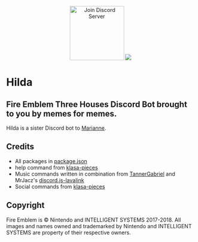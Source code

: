 <p align="center">
        <a href="https://discord.gg/phsGJdh"><img src="https://discordapp.com/api/guilds/650595160849121300/widget.png?style=banner3" alt="Join Discord Server" height="145px"/></a>
        <a href="https://top.gg/bot/614635423582650394"><img src="https://top.gg/api/widget/614635423582650394.svg"></a>
</p>

# Hilda
 
## Fire Emblem Three Houses Discord Bot brought to you by memes for memes.
Hilda is a sister Discord bot to [Marianne](https://github.com/KunoichiZ/Marianne).

## Credits
* All packages in [package.json](./package.json)
* help command from [klasa-pieces](https://github.com/dirigeants/klasa-pieces)
* Music commands written in combination from [TannerGabriel](https://gist.githubusercontent.com/TannerGabriel/c42a4ecb49640a0b1cad8a602d2d69db/raw/f3c4e72e6ea8d323b38b506ba68604f739ba5ef4/index.js) and MrJacz's [discord.js-lavalink](https://github.com/MrJacz/discord.js-lavalink/blob/master/example/app.js)
* Social commands from [klasa-pieces](https://github.com/dirigeants/klasa-pieces)

## Copyright
Fire Emblem is &copy; Nintendo and INTELLIGENT SYSTEMS 2017-2018. All images and names owned and trademarked by Nintendo and INTELLIGENT SYSTEMS are property of their respective owners.
